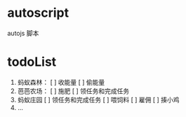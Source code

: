 # autoscript

autojs 脚本

# todoList

1. 蚂蚁森林：
   [ ] 收能量
   [ ] 偷能量
2. 芭芭农场：
   [ ] 施肥
   [ ] 领任务和完成任务
3. 蚂蚁庄园
   [ ] 领任务和完成任务
   [ ] 喂饲料
   [ ] 雇佣
   [ ] 揍小鸡
4. ...
